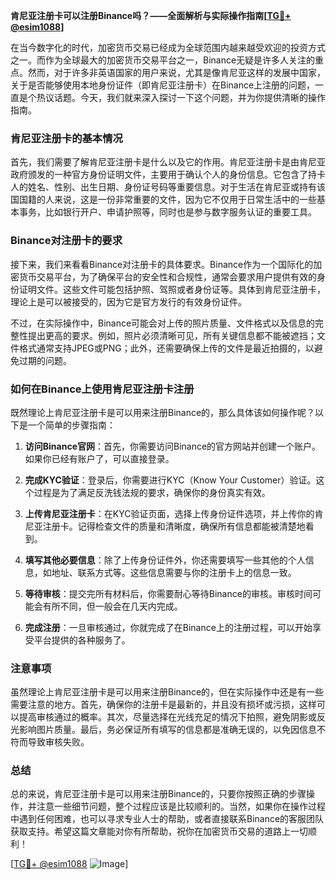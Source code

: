 **肯尼亚注册卡可以注册Binance吗？——全面解析与实际操作指南[[TG💪+ @esim1088](https://t.me/s/esim1088)]**

在当今数字化的时代，加密货币交易已经成为全球范围内越来越受欢迎的投资方式之一。而作为全球最大的加密货币交易平台之一，Binance无疑是许多人关注的重点。然而，对于许多非英语国家的用户来说，尤其是像肯尼亚这样的发展中国家，关于是否能够使用本地身份证件（即肯尼亚注册卡）在Binance上注册的问题，一直是个热议话题。今天，我们就来深入探讨一下这个问题，并为你提供清晰的操作指南。

### 肯尼亚注册卡的基本情况

首先，我们需要了解肯尼亚注册卡是什么以及它的作用。肯尼亚注册卡是由肯尼亚政府颁发的一种官方身份证明文件，主要用于确认个人的身份信息。它包含了持卡人的姓名、性别、出生日期、身份证号码等重要信息。对于生活在肯尼亚或持有该国国籍的人来说，这是一份非常重要的文件，因为它不仅用于日常生活中的一些基本事务，比如银行开户、申请护照等，同时也是参与数字服务认证的重要工具。

### Binance对注册卡的要求

接下来，我们来看看Binance对注册卡的具体要求。Binance作为一个国际化的加密货币交易平台，为了确保平台的安全性和合规性，通常会要求用户提供有效的身份证明文件。这些文件可能包括护照、驾照或者身份证等。具体到肯尼亚注册卡，理论上是可以被接受的，因为它是官方发行的有效身份证件。

不过，在实际操作中，Binance可能会对上传的照片质量、文件格式以及信息的完整性提出更高的要求。例如，照片必须清晰可见，所有关键信息都不能被遮挡；文件格式通常支持JPEG或PNG；此外，还需要确保上传的文件是最近拍摄的，以避免过期的问题。

### 如何在Binance上使用肯尼亚注册卡注册

既然理论上肯尼亚注册卡是可以用来注册Binance的，那么具体该如何操作呢？以下是一个简单的步骤指南：

1. **访问Binance官网**：首先，你需要访问Binance的官方网站并创建一个账户。如果你已经有账户了，可以直接登录。
   
2. **完成KYC验证**：登录后，你需要进行KYC（Know Your Customer）验证。这个过程是为了满足反洗钱法规的要求，确保你的身份真实有效。

3. **上传肯尼亚注册卡**：在KYC验证页面，选择上传身份证件选项，并上传你的肯尼亚注册卡。记得检查文件的质量和清晰度，确保所有信息都能被清楚地看到。

4. **填写其他必要信息**：除了上传身份证件外，你还需要填写一些其他的个人信息，如地址、联系方式等。这些信息需要与你的注册卡上的信息一致。

5. **等待审核**：提交完所有材料后，你需要耐心等待Binance的审核。审核时间可能会有所不同，但一般会在几天内完成。

6. **完成注册**：一旦审核通过，你就完成了在Binance上的注册过程，可以开始享受平台提供的各种服务了。

### 注意事项

虽然理论上肯尼亚注册卡是可以用来注册Binance的，但在实际操作中还是有一些需要注意的地方。首先，确保你的注册卡是最新的，并且没有损坏或污损，这样可以提高审核通过的概率。其次，尽量选择在光线充足的情况下拍照，避免阴影或反光影响图片质量。最后，务必保证所有填写的信息都是准确无误的，以免因信息不符而导致审核失败。

### 总结

总的来说，肯尼亚注册卡是可以用来注册Binance的，只要你按照正确的步骤操作，并注意一些细节问题，整个过程应该是比较顺利的。当然，如果你在操作过程中遇到任何困难，也可以寻求专业人士的帮助，或者直接联系Binance的客服团队获取支持。希望这篇文章能对你有所帮助，祝你在加密货币交易的道路上一切顺利！

[[TG💪+ @esim1088](https://t.me/s/esim1088) ![Image](https://i.postimg.cc/4NQfJmqS/Snipaste-2025-05-13-00-14-12.png)]